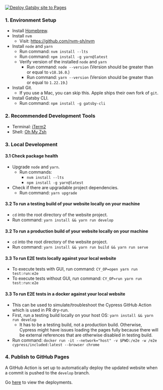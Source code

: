 [![Deploy Gatsby site to Pages](https://github.com/naw-db/naw-db.github.io/actions/workflows/gatsby.yml/badge.svg)](https://github.com/naw-db/naw-db.github.io/actions/workflows/gatsby.yml)

### 1. Environment Setup
* Install [Homebrew](https://docs.brew.sh/Installation).
* Install `nvm`
    * Visit: https://github.com/nvm-sh/nvm
* Install `node` and `yarn`
    * Run command: `nvm install --lts`
    * Run command: `npm install -g yarn@latest`
    * Verify version of the installed `node` and `yarn`
        * Run command: `node --version` (Version should be greater than or equal to `v18.16.0`.)
        * Run command: `yarn --version` (Version should be greater than or equal to `1.22.19`.)
* Install Git.
    * If you use a Mac, you can skip this. Apple ships their own fork of `git`.
* Install Gatsby CLI.
    * Run command: `npm install -g gatsby-cli`

### 2. Recommended Development Tools
* Terminal: [iTerm2](https://www.iterm2.com/)
* Shell: [Oh My Zsh](https://github.com/robbyrussell/oh-my-zsh)

### 3. Local Development
#### 3.1 Check package health
* Upgrade `node` and `yarn`.
    * Run commands:
        * `nvm install --lts`
        * `npm install -g yarn@latest`
* Check if there are upgradable project dependencies.
    * Run command: `yarn upgrade`
#### 3.2 To run a testing build of your website locally on your machine
* `cd` into the root directory of the website project.
* Run command: `yarn install && yarn run develop`

#### 3.2 To run a production build of your website locally on your machine
* `cd` into the root directory of the website project.
* Run command: `yarn install && yarn run build && yarn run serve`

#### 3.3 To run E2E tests locally against your local website
* To execute tests with GUI, run command: `CY_OP=open yarn run test:run:e2e`
* To execute tests without GUI, run command: `CY_OP=run yarn run test:run:e2e`

#### 3.3 To run E2E tests in a docker against your local website
* This can be used to simulate/troubleshoot the Cypress GitHub Action which is used in PR dry-run.
* First, run a testing build locally on your host OS: `yarn install && yarn run develop`
    * It has to be a testing build, not a production build. Otherwise, Cypress might have issues loading the pages fully because there will be external references that are otherwise disabled in testing build.
* Run command: `docker run -it --network="host" -v $PWD:/e2e -w /e2e cypress/included:latest --browser chrome`

### 4. Publish to GitHub Pages
A GitHub Action is set up to automatically deploy the updated website when a commit is pushed to the `develop` branch.

Go [here](https://github.com/naw-db/naw-db.github.io/actions/workflows/gatsby.yml) to view the deployments.
